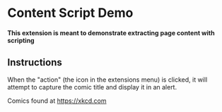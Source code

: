 # Content Script Demo


#### This extension is meant to demonstrate extracting page content with scripting


## Instructions

When the "action" (the icon in the extensions menu) is clicked, it will attempt to capture the comic title and display it in an alert.

Comics found at https://xkcd.com